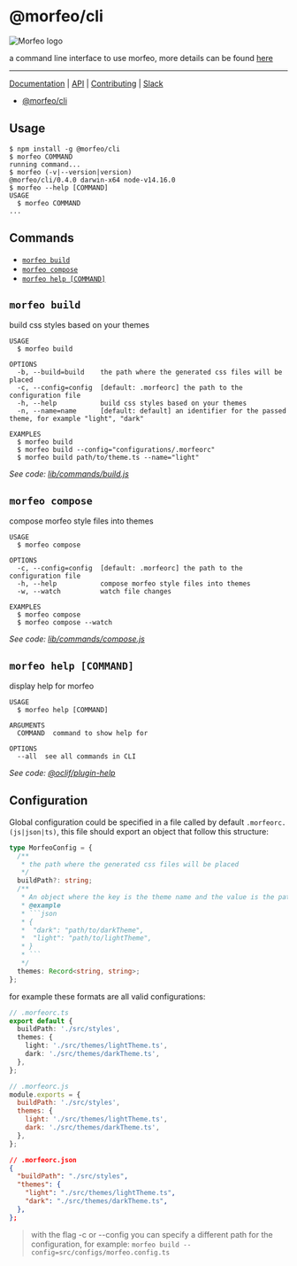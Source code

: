 # @morfeo/cli

![Morfeo logo](https://morfeo.dev/img/morfeo.png)

a command line interface to use morfeo, more details can be found [here](https://morfeo.dev/docs/Features/morfeo-cli)

---

[Documentation](https://morfeo.dev) | [API](https://github.com/VLK-STUDIO/morfeo) | [Contributing](https://github.com/VLK-STUDIO/morfeo/blob/main/CONTRIBUTING.md) | [Slack](https://morfeo.slack.com)

<!-- toc -->
* [@morfeo/cli](#morfeocli)
<!-- tocstop -->

## Usage

<!-- usage -->
```sh-session
$ npm install -g @morfeo/cli
$ morfeo COMMAND
running command...
$ morfeo (-v|--version|version)
@morfeo/cli/0.4.0 darwin-x64 node-v14.16.0
$ morfeo --help [COMMAND]
USAGE
  $ morfeo COMMAND
...
```
<!-- usagestop -->

## Commands

<!-- commands -->
* [`morfeo build`](#morfeo-build)
* [`morfeo compose`](#morfeo-compose)
* [`morfeo help [COMMAND]`](#morfeo-help-command)

## `morfeo build`

build css styles based on your themes

```
USAGE
  $ morfeo build

OPTIONS
  -b, --build=build    the path where the generated css files will be placed
  -c, --config=config  [default: .morfeorc] the path to the configuration file
  -h, --help           build css styles based on your themes
  -n, --name=name      [default: default] an identifier for the passed theme, for example "light", "dark"

EXAMPLES
  $ morfeo build
  $ morfeo build --config="configurations/.morfeorc"
  $ morfeo build path/to/theme.ts --name="light"
```

_See code: [lib/commands/build.js](https://github.com/VLK-STUDIO/morfeo/blob/v0.4.0/lib/commands/build.js)_

## `morfeo compose`

compose morfeo style files into themes

```
USAGE
  $ morfeo compose

OPTIONS
  -c, --config=config  [default: .morfeorc] the path to the configuration file
  -h, --help           compose morfeo style files into themes
  -w, --watch          watch file changes

EXAMPLES
  $ morfeo compose
  $ morfeo compose --watch
```

_See code: [lib/commands/compose.js](https://github.com/VLK-STUDIO/morfeo/blob/v0.4.0/lib/commands/compose.js)_

## `morfeo help [COMMAND]`

display help for morfeo

```
USAGE
  $ morfeo help [COMMAND]

ARGUMENTS
  COMMAND  command to show help for

OPTIONS
  --all  see all commands in CLI
```

_See code: [@oclif/plugin-help](https://github.com/oclif/plugin-help/blob/v3.2.2/src/commands/help.ts)_
<!-- commandsstop -->

## Configuration

Global configuration could be specified in a file called by default `.morfeorc.(js|json|ts)`, this file should export an object
that follow this structure:

````typescript
type MorfeoConfig = {
  /**
   * the path where the generated css files will be placed
   */
  buildPath?: string;
  /**
   * An object where the key is the theme name and the value is the path to the theme.
   * @example
   * ```json
   * {
   *  "dark": "path/to/darkTheme",
   *  "light": "path/to/lightTheme",
   * }
   * ```
   */
  themes: Record<string, string>;
};
````

for example these formats are all valid configurations:

```typescript
// .morfeorc.ts
export default {
  buildPath: './src/styles',
  themes: {
    light: './src/themes/lightTheme.ts',
    dark: './src/themes/darkTheme.ts',
  },
};
```

```javascript
// .morfeorc.js
module.exports = {
  buildPath: './src/styles',
  themes: {
    light: './src/themes/lightTheme.ts',
    dark: './src/themes/darkTheme.ts',
  },
};
```

```json
// .morfeorc.json
{
  "buildPath": "./src/styles",
  "themes": {
    "light": "./src/themes/lightTheme.ts",
    "dark": "./src/themes/darkTheme.ts",
  },
};
```

> with the flag -c or --config you can specify a different path for the configuration, for example:
> `morfeo build --config=src/configs/morfeo.config.ts`
